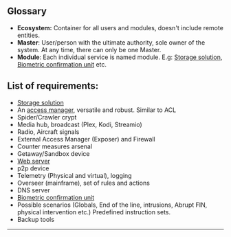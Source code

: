 ## Glossary
- <a name="ecosystem"></a> **Ecosystem:** Container for all users and modules, doesn't include remote entities.  
- <a name="master"></a> **Master**: User/person with the ultimate authority, sole owner of the system. At any time, there can only be one Master.
- <a name="module"></a> **Module**: Each individual service is named module. E.g: [Storage solution](/storage.md), [Biometric confirmation unit](/biometric-confirmation-unit.md) etc.

## List of requirements:
- [Storage solution](/storage.md)
- An [access manager](/access-base.md), versatile and robust. Similar to ACL
- Spider/Crawler crypt
- Media hub, broadcast (Plex, Kodi, Streamio)
- Radio, Aircraft signals  
- External Access Manager (Exposer) and Firewall
- Counter measures arsenal
- Getaway/Sandbox device
- [Web server](/web-server.md)
- p2p device
- Telemetry (Physical and virtual), logging
- Overseer (mainframe), set of rules and actions 
- DNS server
- [Biometric confirmation unit](/biometric-confirmation-unit.md) 
- Possible scenarios (Globals, End of the line, intrusions, Abrupt FIN, physical intervention etc.) Predefined instruction sets.
- Backup tools
---

